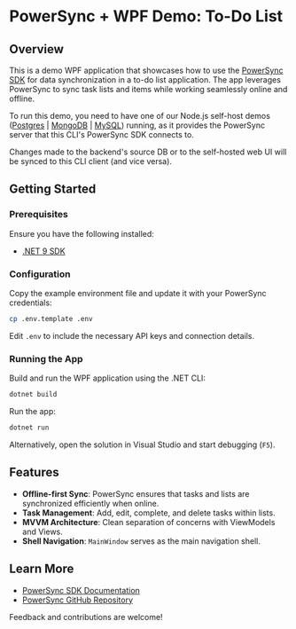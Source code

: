 # PowerSync + WPF Demo: To-Do List

## Overview

This is a demo WPF application that showcases how to use the [PowerSync SDK](https://www.powersync.com) for data synchronization in a to-do list application. The app leverages PowerSync to sync task lists and items while working seamlessly online and offline.

To run this demo, you need to have one of our Node.js self-host demos ([Postgres](https://github.com/powersync-ja/self-host-demo/tree/main/demos/nodejs) | [MongoDB](https://github.com/powersync-ja/self-host-demo/tree/main/demos/nodejs-mongodb) | [MySQL](https://github.com/powersync-ja/self-host-demo/tree/main/demos/nodejs-mysql)) running, as it provides the PowerSync server that this CLI's PowerSync SDK connects to.

Changes made to the backend's source DB or to the self-hosted web UI will be synced to this CLI client (and vice versa).

## Getting Started

### Prerequisites

Ensure you have the following installed:
- [.NET 9 SDK](https://dotnet.microsoft.com/en-us/download/dotnet/9.0)

### Configuration

Copy the example environment file and update it with your PowerSync credentials:

```sh
cp .env.template .env
```

Edit `.env` to include the necessary API keys and connection details.

### Running the App

Build and run the WPF application using the .NET CLI:

```sh
dotnet build
```

Run the app:

```sh
dotnet run
```

Alternatively, open the solution in Visual Studio and start debugging (`F5`).

## Features

- **Offline-first Sync**: PowerSync ensures that tasks and lists are synchronized efficiently when online.
- **Task Management**: Add, edit, complete, and delete tasks within lists.
- **MVVM Architecture**: Clean separation of concerns with ViewModels and Views.
- **Shell Navigation**: `MainWindow` serves as the main navigation shell.

## Learn More

- [PowerSync SDK Documentation](https://docs.powersync.com)
- [PowerSync GitHub Repository](https://github.com/powersync-ja/powersync-js)

Feedback and contributions are welcome!

